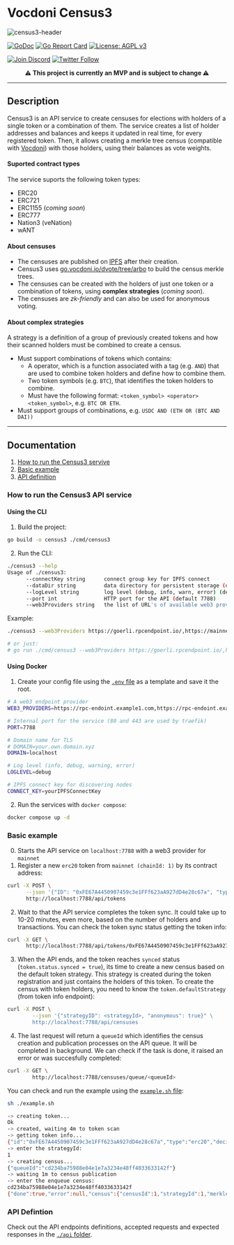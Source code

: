 
# Vocdoni Census3

![census3-header](https://i.postimg.cc/HkgKdRYB/census3-header.png)

[![GoDoc](https://godoc.org/github.com/vocdoni/census3?status.svg)](https://godoc.org/github.com/vocdoni/census3)
[![Go Report Card](https://goreportcard.com/badge/github.com/vocdoni/census3)](https://goreportcard.com/report/github.com/vocdoni/census3)
[![License: AGPL v3](https://img.shields.io/badge/License-AGPL%20v3-blue.svg)](https://www.gnu.org/licenses/agpl-3.0)

[![Join Discord](https://img.shields.io/badge/discord-join%20chat-blue.svg)](https://discord.gg/xFTh8Np2ga)
[![Twitter Follow](https://img.shields.io/twitter/follow/vocdoni.svg?style=social&label=Follow)](https://twitter.com/vocdoni)

<center>
<b>⚠ This project is currently an MVP and is subject to change ⚠</b>
</center>

---

## Description

Census3 is an API service to create censuses for elections with holders of a single token or a combination of them.
The service creates a list of holder addresses and balances and keeps it updated in real time, for every registered token.
Then, it allows creating a merkle tree census (compatible with [Vocdoni](https://vocdoni.io/)) with those holders, using their balances as vote weights.

#### Suported contract types

The service suports the following token types:
* ERC20
* ERC721
* ERC1155 (*coming soon*)
* ERC777
* Nation3 (veNation)
* wANT


#### About censuses
 * The censuses are published on [IPFS](https://ipfs.tech/) after their creation. 
 * Census3 uses [go.vocdoni.io/dvote/tree/arbo](go.vocdoni.io/dvote/tree/arbo) to build the census merkle trees.
 * The censuses can be created with the holders of just one token or a combination of tokens, using **complex strategies**  (*coming soon*).
 * The censuses are *zk-friendly* and can also be used for anonymous voting.

#### About complex strategies
A strategy is a definition of a group of previously created tokens and how their scanned holders must be combined to create a census.
* Must support combinations of tokens which contains:
  * A operator, which is a function associated with a tag (e.g. `AND`) that are used to combine token holders and define how to combine them.
  * Two token symbols (e.g. `BTC`), that identifies the token holders to combine.
  * Must have the following format: `<token_symbol> <operator> <token_symbol>`, e.g. `BTC OR ETH`.
* Must support groups of combinations, e.g. `USDC AND (ETH OR (BTC AND DAI))`

---

## Documentation

1. [How to run the Census3 servive](#how-to-run-the-census3-api-service)
2. [Basic example](#basic-example)
3. [API definition](#api-defintion)


### How to run the Census3 API service

#### Using the CLI
1. Build the project:

```sh
go build -o census3 ./cmd/census3
```

2. Run the CLI:

```sh
./census3 --help
Usage of ./census3:
      --connectKey string      connect group key for IPFS connect
      --dataDir string         data directory for persistent storage (default "<$HOME>/.census3")
      --logLevel string        log level (debug, info, warn, error) (default "info")
      --port int               HTTP port for the API (default 7788)
      --web3Providers string   the list of URL's of available web3 providers (separated with commas)
```

Example:

```sh
./census3 --web3Providers https://goerli.rpcendpoint.io/,https://mainnet.rpcendpoint.io/ --logLevel debug

# or just:
# go run ./cmd/census3 --web3Providers https://goerli.rpcendpoint.io/,https://mainnet.rpcendpoint.io/ --logLevel debug
```

#### Using Docker

1. Create your config file using the [`.env` file](example.env) as a template and save it the root.
```sh
# A web3 endpoint provider
WEB3_PROVIDERS=https://rpc-endoint.example1.com,https://rpc-endoint.example2.com

# Internal port for the service (80 and 443 are used by traefik)
PORT=7788

# Domain name for TLS
# DOMAIN=your.own.domain.xyz
DOMAIN=localhost

# Log level (info, debug, warning, error)
LOGLEVEL=debug

# IPFS connect key for discovering nodes
CONNECT_KEY=yourIPFSConnectKey
```

2. Run the services with `docker compose`:
```sh
docker compose up -d
```

### Basic example

0. Starts the API service on `localhost:7788` with a web3 provider for `mainnet`
1. Register a new `erc20` token from `mainnet (chainId: 1)` by its contract address:

```sh
curl -X POST \
      --json '{"ID": "0xFE67A4450907459c3e1FFf623aA927dD4e28c67a", "type": "erc20", "chainID": 1}' \
      http://localhost:7788/api/tokens
```

2. Wait to that the API service completes the token sync. It could take up to 10-20 minutes, even more, based on the number of holders and transactions. You can check the token sync status getting the token info:
```sh
curl -X GET \
      http://localhost:7788/api/tokens/0xFE67A4450907459c3e1FFf623aA927dD4e28c67a
```

3. When the API ends, and the token reaches `synced` status (`token.status.synced = true`), its time to create a new census based on the default token strategy. This strategy is created during the token registration and just contains the holders of this token. To create the census with token holders, you need to know the `token.defaultStrategy` (from token info endpoint):
```sh
curl -X POST \
        --json '{"strategyID": <strategyId>, "anonymous": true}" \
        http://localhost:7788/api/censuses
```
4. The last request will return a `queueId` which identifies the census creation and publication processes on the API queue. It will be completed in background. We can check if the task is done, it raised an error or was succesfully completed:
```sh
curl -X GET \
        http://localhost:7788/censuses/queue/<queueId>
```

You can check and run the example using the [`example.sh` file](./example.sh):
```sh
sh ./example.sh

-> creating token...
Ok
-> created, waiting 4m to token scan
-> getting token info...
{"id":"0xFE67A4450907459c3e1FFf623aA927dD4e28c67a","type":"erc20","decimals":18,"startBlock":16976695,"symbol":"NEXT","totalSupply":"1000000000000000000000000000","name":"Connext","status":{"atBlock":18092468,"synced":true,"progress":100},"size":644,"defaultStrategy":1,"chainID":1}
-> enter the strategyId:
1
-> creating census...
{"queueId":"cd234ba75988e04e1e7a3234e48ff4033633142f"}
-> waiting 1m to census publication
-> enter the enqueue census:
cd234ba75988e04e1e7a3234e48ff4033633142f
{"done":true,"error":null,"census":{"censusId":1,"strategyId":1,"merkleRoot":"73368af290f4d0dfcb25b12060184bb3e5ad4147c5e5949de6729800c3629509","uri":"ipfs://bafybeiehspu3xrpshzjcvexl52u756cwfjobcwjz7ol4as44zfpvnlchsu","size":644,"weight":"5180125781955736442164650279357953853238828163172892166520872906800","anonymous":true}}
```

### API Defintion
Check out the API endpoints definitions, accepted requests and expected responses in the [`./api` folder](./api).
